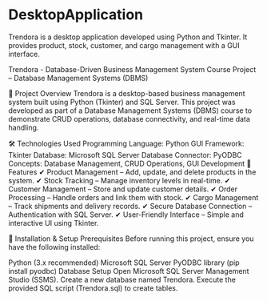 # DesktopApplication
Trendora is a desktop application developed using Python and Tkinter.  It provides product, stock, customer, and cargo management with a GUI interface.


Trendora - Database-Driven Business Management System
Course Project – Database Management Systems (DBMS)

📌 Project Overview
Trendora is a desktop-based business management system built using Python (Tkinter) and SQL Server. This project was developed as part of a Database Management Systems (DBMS) course to demonstrate CRUD operations, database connectivity, and real-time data handling.

🛠️ Technologies Used
Programming Language: Python
GUI Framework: Tkinter
Database: Microsoft SQL Server
Database Connector: PyODBC
Concepts: Database Management, CRUD Operations, GUI Development
📂 Features
✔ Product Management – Add, update, and delete products in the system.
✔ Stock Tracking – Manage inventory levels in real-time.
✔ Customer Management – Store and update customer details.
✔ Order Processing – Handle orders and link them with stock.
✔ Cargo Management – Track shipments and delivery records.
✔ Secure Database Connection – Authentication with SQL Server.
✔ User-Friendly Interface – Simple and interactive UI using Tkinter.

🚀 Installation & Setup
Prerequisites
Before running this project, ensure you have the following installed:

Python (3.x recommended)
Microsoft SQL Server
PyODBC library (pip install pyodbc)
Database Setup
Open Microsoft SQL Server Management Studio (SSMS).
Create a new database named Trendora.
Execute the provided SQL script (Trendora.sql) to create tables.
